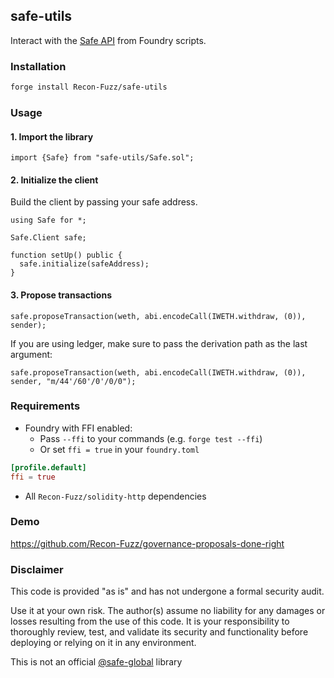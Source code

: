 ## safe-utils

Interact with the [Safe API](https://docs.safe.global/sdk/api-kit) from Foundry scripts.

### Installation

```bash
forge install Recon-Fuzz/safe-utils
```

### Usage

#### 1. Import the library

```solidity
import {Safe} from "safe-utils/Safe.sol";
```

#### 2. Initialize the client

Build the client by passing your safe address.

```solidity
using Safe for *;

Safe.Client safe;

function setUp() public {
  safe.initialize(safeAddress);
}
```

#### 3. Propose transactions

```solidity
safe.proposeTransaction(weth, abi.encodeCall(IWETH.withdraw, (0)), sender);
```

If you are using ledger, make sure to pass the derivation path as the last argument:

```solidity
safe.proposeTransaction(weth, abi.encodeCall(IWETH.withdraw, (0)), sender, "m/44'/60'/0'/0/0");
```

### Requirements

- Foundry with FFI enabled:
  - Pass `--ffi` to your commands (e.g. `forge test --ffi`)
  - Or set `ffi = true` in your `foundry.toml`

```toml
[profile.default]
ffi = true
```

- All `Recon-Fuzz/solidity-http` dependencies

### Demo

https://github.com/Recon-Fuzz/governance-proposals-done-right

### Disclaimer

This code is provided "as is" and has not undergone a formal security audit.

Use it at your own risk. The author(s) assume no liability for any damages or losses resulting from the use of this code. It is your responsibility to thoroughly review, test, and validate its security and functionality before deploying or relying on it in any environment.

This is not an official [@safe-global](https://github.com/safe-global) library
